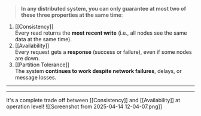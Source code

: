 > **In any distributed system, you can only guarantee at most two of these three properties at the same time**:
>
1. [[Consistency]]   
    Every read returns the **most recent write** (i.e., all nodes see the same data at the same time).
2. [[Availability]]   
    Every request gets a **response** (success or failure), even if some nodes are down.
3. [[Partition Tolerance]]   
    The system **continues to work despite network failures**, delays, or message losses.

---

---
It's a complete trade off between [[Consistency]] and [[Availability]]  at operation level!
![[Screenshot from 2025-04-14 12-04-07.png]]